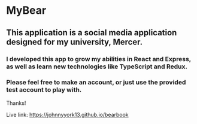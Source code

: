 # MyBear

## This application is a social media application designed for my university, Mercer. 

### I developed this app to grow my abilities in React and Express, as well as learn new technologies like TypeScript and Redux.

### Please feel free to make an account, or just use the provided test account to play with. 

Thanks!

Live link: https://johnnyyork13.github.io/bearbook